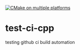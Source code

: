[![CMake on multiple platforms](https://github.com/solntcev/test-ci-cpp/actions/workflows/cmake-multi-platform.yml/badge.svg)](https://github.com/solntcev/test-ci-cpp/actions/workflows/cmake-multi-platform.yml)

# test-ci-cpp
testing github ci build automation
